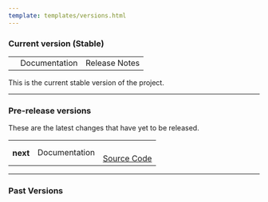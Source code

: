```yaml
---
template: templates/versions.html
---
```


<!--
 * Copyright (c) 2019, WSO2 Inc. (http://www.wso2.org) All Rights Reserved.
 *
 * WSO2 Inc. licenses this file to you under the Apache License,
 * Version 2.0 (the "License"); you may not use this file except
 * in compliance with the License.
 * You may obtain a copy of the License at
 *
 * http://www.apache.org/licenses/LICENSE-2.0
 *
 * Unless required by applicable law or agreed to in writing,
 * software distributed under the License is distributed on an
 * "AS IS" BASIS, WITHOUT WARRANTIES OR CONDITIONS OF ANY
 * KIND, either express or implied. See the License for the
 * specific language governing permissions and limitations
 * under the License.
-->

### Current version (Stable)

<table>
    <tbody>
        <tr>
            <th id="current-version-number"><!-- latest-version --></th>
            <td>
                <a id="current-version-documentation-link">Documentation</a>
            </td>
            <td>
                <a id="current-version-release-notes-link">Release Notes</a>
            </td>
        </tr>
    </tbody>
</table>

This is the current stable version of the project.

---

### Pre-release versions
These are the latest changes that have yet to be released.

<table>
    <tbody>
        <tr>
            <th>next</th>
            <td>
                <a id="pre-release-version-documentation-link">Documentation</a>
            </td>
            <td>
                <a href="https://github.com/wso2/docs-is/tree/master" target="_blank">
                    <div class="md-source-code-icon">
                        <svg viewBox="0 0 24 24" width="24" height="24">
                          <use xlink:href="#__github" width="24" height="24"></use>
                        </svg>
                    </div> Source Code
                </a>
            </td>
        </tr>
    </tbody>
</table>

---

### Past Versions

<table>
    <tbody id="previous-versions">
        <!-- Will populate from the script -->
    </tbody>
</table>
